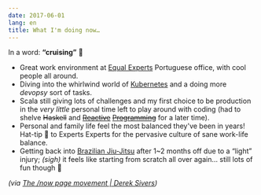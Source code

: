 ```yaml
---
date: 2017-06-01
lang: en
title: What I'm doing now…
---
```


In a word: **“cruising”** 🙂

* Great work environment at [Equal Experts](http://equalexperts.com/) Portuguese office, with cool people all around.
* Diving into the whirlwind world of [Kubernetes](http://kubernetes.io/) and a doing more *devopsy* sort of tasks.
* Scala still giving lots of challenges and my first choice to be production in the *very little* personal time left to play around with coding (had to shelve <del>Haskell</del> and <del>[Reactive](http://reactivex.io/)</del> <del>[Programming](http://www.reactive-streams.org/)</del> for a later time).
* Personal and family life feel the most balanced they've been in years! Hat-tip 🎩 to Experts Experts for the pervasive culture of sane work-life balance.
* Getting back into [Brazilian Jiu-Jitsu](http://vitateambjj.com/) after 1~2 months off due to a “light” injury; *(sigh)* it feels like starting from scratch all over again… still lots of fun though 🙂

*(via [The /now page movement | Derek Sivers](http://sivers.org/nowff))*
